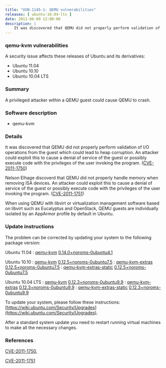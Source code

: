 ```yaml
---
title: "USN-1145-1: QEMU vulnerabilities"
releases: [ ubuntu-10.04-lts ]
date: 2011-06-09 12:00:00
description: |
    It was discovered that QEMU did not properly perform validation of I/O operations from the guest which could lead to heap corruption. An attacker could exploit this to cause a denial of service of the guest or possibly execute code with the privileges of the user invoking the program. ([CVE-2011-1750](http://people.ubuntu.com/~ubuntu-security/cve/CVE-2011-1750))
--- 
```

 
### qemu-kvm vulnerabilities

A security issue affects these releases of Ubuntu and its derivatives:

* Ubuntu 11.04
* Ubuntu 10.10
* Ubuntu 10.04 LTS

### Summary

A privileged attacker within a QEMU guest could cause QEMU to crash. 

### Software description

* qemu-kvm 

### Details

It was discovered that QEMU did not properly perform validation of I/O operations from the guest which could lead to heap corruption. An attacker could exploit this to cause a denial of service of the guest or possibly execute code with the privileges of the user invoking the program. ([CVE-2011-1750](http://people.ubuntu.com/~ubuntu-security/cve/CVE-2011-1750))

Nelson Elhage discoverd that QEMU did not properly handle memory when removing ISA devices. An attacker could exploit this to cause a denial of service of the guest or possibly execute code with the privileges of the user invoking the program. ([CVE-2011-1751](http://people.ubuntu.com/~ubuntu-security/cve/CVE-2011-1751))

When using QEMU with libvirt or virtualization management software based on libvirt such as Eucalyptus and OpenStack, QEMU guests are individually isolated by an AppArmor profile by default in Ubuntu. 

### Update instructions

The problem can be corrected by updating your system to the following package version:

Ubuntu 11.04
 : [qemu-kvm](https://launchpad.net/ubuntu/+source/qemu-kvm) <span> [0.14.0+noroms-0ubuntu4.1](https://launchpad.net/ubuntu/+source/qemu-kvm/0.14.0+noroms-0ubuntu4.1) </span> 

Ubuntu 10.10
 : [qemu-kvm](https://launchpad.net/ubuntu/+source/qemu-kvm) <span> [0.12.5+noroms-0ubuntu7.5](https://launchpad.net/ubuntu/+source/qemu-kvm/0.12.5+noroms-0ubuntu7.5) </span> 
 : [qemu-kvm-extras](https://launchpad.net/ubuntu/+source/qemu-kvm) <span> [0.12.5+noroms-0ubuntu7.5](https://launchpad.net/ubuntu/+source/qemu-kvm/0.12.5+noroms-0ubuntu7.5) </span> 
 : [qemu-kvm-extras-static](https://launchpad.net/ubuntu/+source/qemu-kvm) <span> [0.12.5+noroms-0ubuntu7.5](https://launchpad.net/ubuntu/+source/qemu-kvm/0.12.5+noroms-0ubuntu7.5) </span> 

Ubuntu 10.04 LTS
 : [qemu-kvm](https://launchpad.net/ubuntu/+source/qemu-kvm) <span> [0.12.3+noroms-0ubuntu9.9](https://launchpad.net/ubuntu/+source/qemu-kvm/0.12.3+noroms-0ubuntu9.9) </span> 
 : [qemu-kvm-extras](https://launchpad.net/ubuntu/+source/qemu-kvm) <span> [0.12.3+noroms-0ubuntu9.9](https://launchpad.net/ubuntu/+source/qemu-kvm/0.12.3+noroms-0ubuntu9.9) </span> 
 : [qemu-kvm-extras-static](https://launchpad.net/ubuntu/+source/qemu-kvm) <span> [0.12.3+noroms-0ubuntu9.9](https://launchpad.net/ubuntu/+source/qemu-kvm/0.12.3+noroms-0ubuntu9.9) </span> 

To update your system, please follow these instructions: [https://wiki.ubuntu.com/Security/Upgrades](https://wiki.ubuntu.com/Security/Upgrades).

After a standard system update you need to restart running virtual machines to make all the necessary changes. 

### References

 [CVE-2011-1750](http://people.ubuntu.com/~ubuntu-security/cve/CVE-2011-1750), 

 [CVE-2011-1751](http://people.ubuntu.com/~ubuntu-security/cve/CVE-2011-1751)
 
